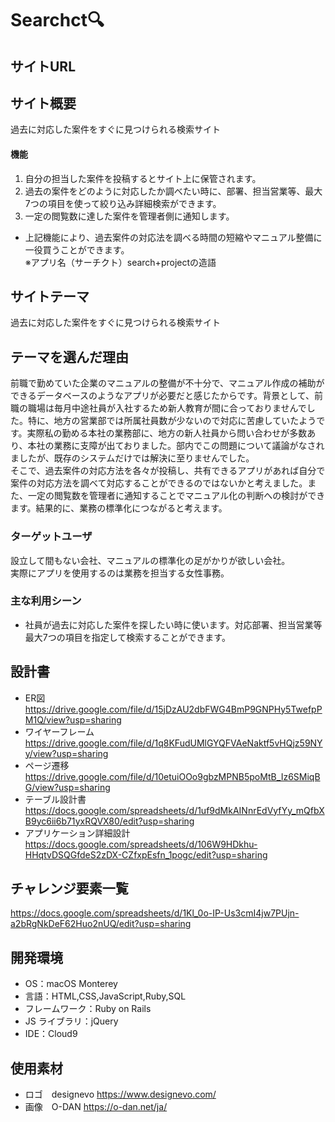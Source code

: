 # Searchct:mag:
## サイトURL
## サイト概要
過去に対応した案件をすぐに見つけられる検索サイト
#### 機能
1. 自分の担当した案件を投稿するとサイト上に保管されます。
2. 過去の案件をどのように対応したか調べたい時に、部署、担当営業等、最大7つの項目を使って絞り込み詳細検索ができます。
3. 一定の閲覧数に達した案件を管理者側に通知します。

- 上記機能により、過去案件の対応法を調べる時間の短縮やマニュアル整備に一役買うことができます。
<br>※アプリ名（サーチクト）search+projectの造語

## サイトテーマ
過去に対応した案件をすぐに見つけられる検索サイト

## テーマを選んだ理由

前職で勤めていた企業のマニュアルの整備が不十分で、マニュアル作成の補助ができるデータベースのようなアプリが必要だと感じたからです。背景として、前職の職場は毎月中途社員が入社するため新人教育が間に合っておりませんでした。特に、地方の営業部では所属社員数が少ないので対応に苦慮していたようです。実際私の勤める本社の業務部に、地方の新人社員から問い合わせが多数あり、本社の業務に支障が出ておりました。部内でこの問題について議論がなされましたが、既存のシステムだけでは解決に至りませんでした。<br>そこで、過去案件の対応方法を各々が投稿し、共有できるアプリがあれば自分で案件の対応方法を調べて対応することができるのではないかと考えました。また、一定の閲覧数を管理者に通知することでマニュアル化の判断への検討ができます。結果的に、業務の標準化につながると考えます。

### ターゲットユーザ

設立して間もない会社、マニュアルの標準化の足がかりが欲しい会社。<br>実際にアプリを使用するのは業務を担当する女性事務。

### 主な利用シーン
- 社員が過去に対応した案件を探したい時に使います。対応部署、担当営業等最大7つの項目を指定して検索することができます。

## 設計書
- ER図<br>https://drive.google.com/file/d/15jDzAU2dbFWG4BmP9GNPHy5TwefpPM1Q/view?usp=sharing
- ワイヤーフレーム<br>https://drive.google.com/file/d/1q8KFudUMlGYQFVAeNaktf5vHQjz59NYy/view?usp=sharing
- ページ遷移<br>https://drive.google.com/file/d/10etuiOOo9gbzMPNB5poMtB_Iz6SMiqBG/view?usp=sharing
- テーブル設計書<br>https://docs.google.com/spreadsheets/d/1uf9dMkAINnrEdVyfYy_mQfbXB9yc6ii6b71yxRQVX80/edit?usp=sharing
- アプリケーション詳細設計<br>https://docs.google.com/spreadsheets/d/106W9HDkhu-HHqtvDSQGfdeS2zDX-CZfxpEsfn_1pogc/edit?usp=sharing

## チャレンジ要素一覧

https://docs.google.com/spreadsheets/d/1Kl_0o-IP-Us3cmI4jw7PUjn-a2bRgNkDeF62Huo2nUQ/edit?usp=sharing

## 開発環境

- OS：macOS Monterey
- 言語：HTML,CSS,JavaScript,Ruby,SQL
- フレームワーク：Ruby on Rails
- JS ライブラリ：jQuery
- IDE：Cloud9

## 使用素材

- ロゴ　designevo https://www.designevo.com/
- 画像　O-DAN https://o-dan.net/ja/